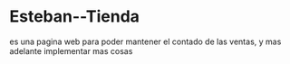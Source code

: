 # Esteban--Tienda
es una pagina web para poder mantener el contado de las ventas, y mas adelante implementar mas cosas
